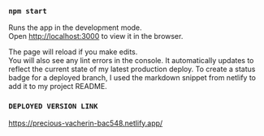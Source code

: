 

### `npm start`

Runs the app in the development mode.\
Open [http://localhost:3000](http://localhost:3000) to view it in the browser.

The page will reload if you make edits.\
You will also see any lint errors in the console. It automatically updates to reflect the current state of my latest production deploy. To create a status badge for a deployed branch, I  used the markdown snippet from netlify to add it to my project README.

### `DEPLOYED VERSION LINK`

https://precious-vacherin-bac548.netlify.app/
